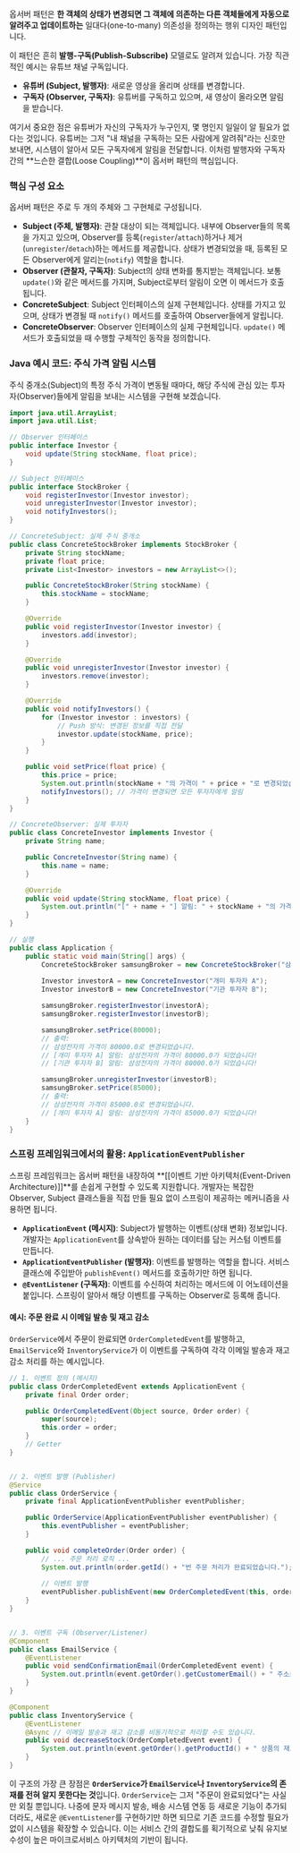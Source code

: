 옵서버 패턴은 **한 객체의 상태가 변경되면 그 객체에 의존하는 다른 객체들에게 자동으로 알려주고 업데이트하는** 일대다(one-to-many) 의존성을 정의하는 행위 디자인 패턴입니다.

이 패턴은 흔히 **발행-구독(Publish-Subscribe)** 모델로도 알려져 있습니다. 가장 직관적인 예시는 유튜브 채널 구독입니다.

- **유튜버 (Subject, 발행자)**: 새로운 영상을 올리며 상태를 변경합니다.
- **구독자 (Observer, 구독자)**: 유튜버를 구독하고 있으며, 새 영상이 올라오면 알림을 받습니다.

여기서 중요한 점은 유튜버가 자신의 구독자가 누구인지, 몇 명인지 일일이 알 필요가 없다는 것입니다. 유튜버는 그저 "내 채널을 구독하는 모든 사람에게 알려줘"라는 신호만 보내면, 시스템이 알아서 모든 구독자에게 알림을 전달합니다. 이처럼 발행자와 구독자 간의 **느슨한 결합(Loose Coupling)**이 옵서버 패턴의 핵심입니다.

### 핵심 구성 요소

옵서버 패턴은 주로 두 개의 주체와 그 구현체로 구성됩니다.

- **Subject (주체, 발행자)**: 관찰 대상이 되는 객체입니다. 내부에 Observer들의 목록을 가지고 있으며, Observer를 등록(`register`/`attach`)하거나 제거(`unregister`/`detach`)하는 메서드를 제공합니다. 상태가 변경되었을 때, 등록된 모든 Observer에게 알리는(`notify`) 역할을 합니다.
- **Observer (관찰자, 구독자)**: Subject의 상태 변화를 통지받는 객체입니다. 보통 `update()`와 같은 메서드를 가지며, Subject로부터 알림이 오면 이 메서드가 호출됩니다.
- **ConcreteSubject**: Subject 인터페이스의 실제 구현체입니다. 상태를 가지고 있으며, 상태가 변경될 때 `notify()` 메서드를 호출하여 Observer들에게 알립니다.
- **ConcreteObserver**: Observer 인터페이스의 실제 구현체입니다. `update()` 메서드가 호출되었을 때 수행할 구체적인 동작을 정의합니다.

### Java 예시 코드: 주식 가격 알림 시스템

주식 중개소(Subject)의 특정 주식 가격이 변동될 때마다, 해당 주식에 관심 있는 투자자(Observer)들에게 알림을 보내는 시스템을 구현해 보겠습니다.

```java
import java.util.ArrayList;
import java.util.List;

// Observer 인터페이스
public interface Investor {
    void update(String stockName, float price);
}

// Subject 인터페이스
public interface StockBroker {
    void registerInvestor(Investor investor);
    void unregisterInvestor(Investor investor);
    void notifyInvestors();
}

// ConcreteSubject: 실제 주식 중개소
public class ConcreteStockBroker implements StockBroker {
    private String stockName;
    private float price;
    private List<Investor> investors = new ArrayList<>();

    public ConcreteStockBroker(String stockName) {
        this.stockName = stockName;
    }

    @Override
    public void registerInvestor(Investor investor) {
        investors.add(investor);
    }

    @Override
    public void unregisterInvestor(Investor investor) {
        investors.remove(investor);
    }

    @Override
    public void notifyInvestors() {
        for (Investor investor : investors) {
            // Push 방식: 변경된 정보를 직접 전달
            investor.update(stockName, price);
        }
    }

    public void setPrice(float price) {
        this.price = price;
        System.out.println(stockName + "의 가격이 " + price + "로 변경되었습니다.");
        notifyInvestors(); // 가격이 변경되면 모든 투자자에게 알림
    }
}

// ConcreteObserver: 실제 투자자
public class ConcreteInvestor implements Investor {
    private String name;

    public ConcreteInvestor(String name) {
        this.name = name;
    }

    @Override
    public void update(String stockName, float price) {
        System.out.println("[" + name + "] 알림: " + stockName + "의 가격이 " + price + "가 되었습니다!");
    }
}

// 실행
public class Application {
    public static void main(String[] args) {
        ConcreteStockBroker samsungBroker = new ConcreteStockBroker("삼성전자");
        
        Investor investorA = new ConcreteInvestor("개미 투자자 A");
        Investor investorB = new ConcreteInvestor("기관 투자자 B");

        samsungBroker.registerInvestor(investorA);
        samsungBroker.registerInvestor(investorB);

        samsungBroker.setPrice(80000);
        // 출력:
        // 삼성전자의 가격이 80000.0로 변경되었습니다.
        // [개미 투자자 A] 알림: 삼성전자의 가격이 80000.0가 되었습니다!
        // [기관 투자자 B] 알림: 삼성전자의 가격이 80000.0가 되었습니다!

        samsungBroker.unregisterInvestor(investorB);
        samsungBroker.setPrice(85000);
        // 출력:
        // 삼성전자의 가격이 85000.0로 변경되었습니다.
        // [개미 투자자 A] 알림: 삼성전자의 가격이 85000.0가 되었습니다!
    }
}
```

### 스프링 프레임워크에서의 활용: `ApplicationEventPublisher`

스프링 프레임워크는 옵서버 패턴을 내장하여 **[[이벤트 기반 아키텍처(Event-Driven Architecture)]]**를 손쉽게 구현할 수 있도록 지원합니다. 개발자는 복잡한 Observer, Subject 클래스들을 직접 만들 필요 없이 스프링이 제공하는 메커니즘을 사용하면 됩니다.

- **`ApplicationEvent` (메시지)**: Subject가 발행하는 이벤트(상태 변화) 정보입니다. 개발자는 `ApplicationEvent`를 상속받아 원하는 데이터를 담는 커스텀 이벤트를 만듭니다.
- **`ApplicationEventPublisher` (발행자)**: 이벤트를 발행하는 역할을 합니다. 서비스 클래스에 주입받아 `publishEvent()` 메서드를 호출하기만 하면 됩니다.
- **`@EventListener` (구독자)**: 이벤트를 수신하여 처리하는 메서드에 이 어노테이션을 붙입니다. 스프링이 알아서 해당 이벤트를 구독하는 Observer로 등록해 줍니다.

#### 예시: 주문 완료 시 이메일 발송 및 재고 감소

`OrderService`에서 주문이 완료되면 `OrderCompletedEvent`를 발행하고, `EmailService`와 `InventoryService`가 이 이벤트를 구독하여 각각 이메일 발송과 재고 감소 처리를 하는 예시입니다.

```java
// 1. 이벤트 정의 (메시지)
public class OrderCompletedEvent extends ApplicationEvent {
    private final Order order;

    public OrderCompletedEvent(Object source, Order order) {
        super(source);
        this.order = order;
    }
    // Getter
}


// 2. 이벤트 발행 (Publisher)
@Service
public class OrderService {
    private final ApplicationEventPublisher eventPublisher;

    public OrderService(ApplicationEventPublisher eventPublisher) {
        this.eventPublisher = eventPublisher;
    }

    public void completeOrder(Order order) {
        // ... 주문 처리 로직 ...
        System.out.println(order.getId() + "번 주문 처리가 완료되었습니다.");
        
        // 이벤트 발행
        eventPublisher.publishEvent(new OrderCompletedEvent(this, order));
    }
}


// 3. 이벤트 구독 (Observer/Listener)
@Component
public class EmailService {
    @EventListener
    public void sendConfirmationEmail(OrderCompletedEvent event) {
        System.out.println(event.getOrder().getCustomerEmail() + " 주소로 주문 완료 이메일을 발송합니다.");
    }
}

@Component
public class InventoryService {
    @EventListener
    @Async // 이메일 발송과 재고 감소를 비동기적으로 처리할 수도 있습니다.
    public void decreaseStock(OrderCompletedEvent event) {
        System.out.println(event.getOrder().getProductId() + " 상품의 재고를 감소시킵니다.");
    }
}
```

이 구조의 가장 큰 장점은 **`OrderService`가 `EmailService`나 `InventoryService`의 존재를 전혀 알지 못한다는 것**입니다. `OrderService`는 그저 "주문이 완료되었다"는 사실만 외칠 뿐입니다. 나중에 문자 메시지 발송, 배송 시스템 연동 등 새로운 기능이 추가되더라도, 새로운 `@EventListener`를 구현하기만 하면 되므로 기존 코드를 수정할 필요가 없이 시스템을 확장할 수 있습니다. 이는 서비스 간의 결합도를 획기적으로 낮춰 유지보수성이 높은 마이크로서비스 아키텍처의 기반이 됩니다.